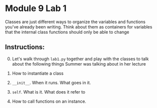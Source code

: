 # Module 9 Lab 1

Classes are just different ways to organize the variables and functions you've already been writing. 
Think about them as containers for variables that the internal class functions should only be able to change

## Instructions:

0. Let's walk through `lab1.py` together and play with the classes to talk about the following things Summer was talking about in her lecture

0. How to instantiate a class

0. `__init__`. When it runs. What goes in it. 

0. `self`. What is it. What does it refer to

0. How to call functions on an instance.
